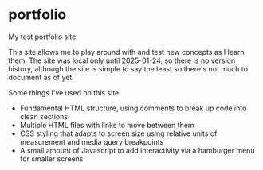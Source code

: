# portfolio
My test portfolio site

This site allows me to play around with and test new concepts as I learn them. The site was local only until 2025-01-24, so there is no version history, although the site is simple to say the least so there's not much to document as of yet.

Some things I've used on this site:
- Fundamental HTML structure, using comments to break up code into clean sections
- Multiple HTML files with links to move between them
- CSS styling that adapts to screen size using relative units of measurement and media query breakpoints
- A small amount of Javascript to add interactivity via a hamburger menu for smaller screens
